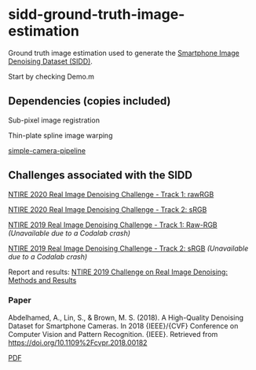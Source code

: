 # sidd-ground-truth-image-estimation

Ground truth image estimation used to generate the [Smartphone Image Denoising Dataset (SIDD)](https://www.eecs.yorku.ca/~kamel/sidd/).

Start by checking Demo.m

## Dependencies (copies included)

Sub-pixel image registration

Thin-plate spline image warping

[simple-camera-pipeline](https://github.com/AbdoKamel/simple-camera-pipeline)

## Challenges associated with the SIDD

[NTIRE 2020 Real Image Denoising Challenge - Track 1: rawRGB](https://competitions.codalab.org/competitions/22230)

[NTIRE 2020 Real Image Denoising Challenge - Track 2: sRGB](https://competitions.codalab.org/competitions/22231)

[NTIRE 2019 Real Image Denoising Challenge - Track 1: Raw-RGB](https://competitions.codalab.org/competitions/21258) _(Unavailable due to a Codalab crash)_

[NTIRE 2019 Real Image Denoising Challenge - Track 2: sRGB](https://competitions.codalab.org/competitions/21266) _(Unavailable due to a Codalab crash)_

Report and results: [NTIRE 2019 Challenge on Real Image Denoising: Methods and Results](https://www.eecs.yorku.ca/~kamel/files/NTIRE_2019_Challenge_on_Real_Image_Denoising_Methods_and_Results.pdf)

### Paper

Abdelhamed, A., Lin, S., & Brown, M. S. (2018). A High-Quality Denoising Dataset for Smartphone Cameras. In 2018 {IEEE}/{CVF} Conference on Computer Vision and Pattern Recognition. {IEEE}. Retrieved from https://doi.org/10.1109%2Fcvpr.2018.00182

[PDF](http://openaccess.thecvf.com/content_cvpr_2018/papers/Abdelhamed_A_High-Quality_Denoising_CVPR_2018_paper.pdf)
